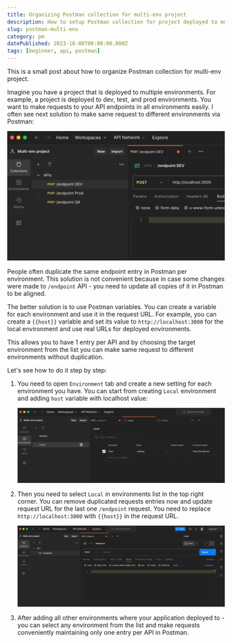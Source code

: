 ```yaml
---
title: Organizing Postman collection for multi-env project
description: How to setup Postman collection for project deployed to multiple environments
slug: postman-multi-env
category: pm
datePublished: 2023-10-08T00:00:00.000Z
tags: [beginner, api, postman]
---
```


This is a small post about how to organize Postman collection for multi-env project.

Imagine you have a project that is deployed to multiple environments. For example, a project is deployed to dev, test, and prod environments.
You want to make requests to your API endpoints in all environments easily. I often see next solution to make same request to different environments via Postman:

![Example of bad collection organization](https://raw.githubusercontent.com/rodion-arr/blog/main/content/images/2023/10/postman-multi-env/1.png)

People often duplicate the same endpoint entry in Postman per environment. This solution is not convenient because in case some changes were made to `/endpoint` API - you need to update all copies of it in Postman to be aligned.

The better solution is to use Postman variables. You can create a variable for each environment and use it in the request URL. For example, you can create a `{{host}}` variable and set its value to `http://localhost:3000` for the local environment and use real URLs for deployed environments.

This allows you to have 1 entry per API and by choosing the target environment from the list you can make same request to different environments without duplication.

Let's see how to do it step by step:

1. You need to open `Environment` tab and create a new setting for each environment you have. You can start from creating `Local` environment and adding `host` variable with localhost value:

    ![Example of bad collection organization](https://raw.githubusercontent.com/rodion-arr/blog/main/content/images/2023/10/postman-multi-env/2.png)

1. Then you need to select `Local` in environments list in the top right corner. You can remove duplicated requests entries now and update request URL for the last one `/endpoint` request. You need to replace `http://localhost:3000` with `{{host}}` in the request URL.

    ![Example of bad collection organization](https://raw.githubusercontent.com/rodion-arr/blog/main/content/images/2023/10/postman-multi-env/3.png)

1. After adding all other environments where your application deployed to - you can select any environment from the list and make requests conveniently maintaining only one entry per API in Postman.
